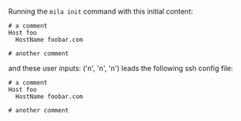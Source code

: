 Running the `mila init` command with this initial content:

```
# a comment
Host foo
  HostName foobar.com

# another comment

```

and these user inputs: ('n', 'n', 'n')
leads the following ssh config file:

```
# a comment
Host foo
  HostName foobar.com

# another comment

```
